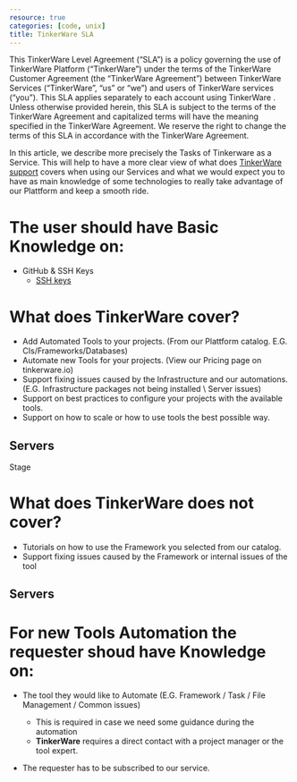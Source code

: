 ```yaml
---
resource: true
categories: [code, unix]
title: TinkerWare SLA
---
```


This TinkerWare Level Agreement (“SLA”) is a policy governing the use of TinkerWare Platform (“TinkerWare”) under the terms of the TinkerWare Customer Agreement (the “TinkerWare Agreement”) between TinkerWare Services (“TinkerWare”, “us” or “we”) and users of TinkerWare services (“you”). This SLA applies separately to each account using TinkerWare . Unless otherwise provided herein, this SLA is subject to the terms of the TinkerWare Agreement and capitalized terms will have the meaning specified in the TinkerWare Agreement. We reserve the right to change the terms of this SLA in accordance with the TinkerWare Agreement.

In this article, we describe more precisely the Tasks of Tinkerware as a Service.
This will help to have a more clear view of what does [TinkerWare support](tinkerware-support.slack.com/signin) covers when using our 
Services and what we would expect you to have as main knowledge of some technologies
to really take advantage of our Plattform and keep a smooth ride.

The user should have Basic Knowledge on: 
===

- GitHub & SSH Keys
  * [SSH keys](https://help.github.com/articles/adding-a-new-ssh-key-to-your-github-account/)

What does TinkerWare cover?
===

- Add Automated Tools to your projects. (From our Plattform catalog. E.G. CIs/Frameworks/Databases)
- Automate new Tools for your projects. (View our Pricing page on tinkerware.io)
- Support fixing issues caused by the Infrastructure and our automations. 
  (E.G. Infrastructure packages not being installed \ Server issues)
- Support on best practices to configure your projects with the available tools.
- Support on how to scale or how to use tools the best possible way.

## Servers
Stage

What does TinkerWare does not cover?
===

- Tutorials on how to use the Framework you selected from our catalog.
- Support fixing issues caused by the Framework or internal issues of the tool

## Servers



For new Tools Automation the requester shoud have Knowledge on:
===

- The tool they would like to Automate (E.G. Framework / Task / File Management / Common issues) 
  * This is required in case we need some guidance during the automation
  * **TinkerWare** requires a direct contact with a project manager or the tool expert.

- The requester has to be subscribed to our service. 
